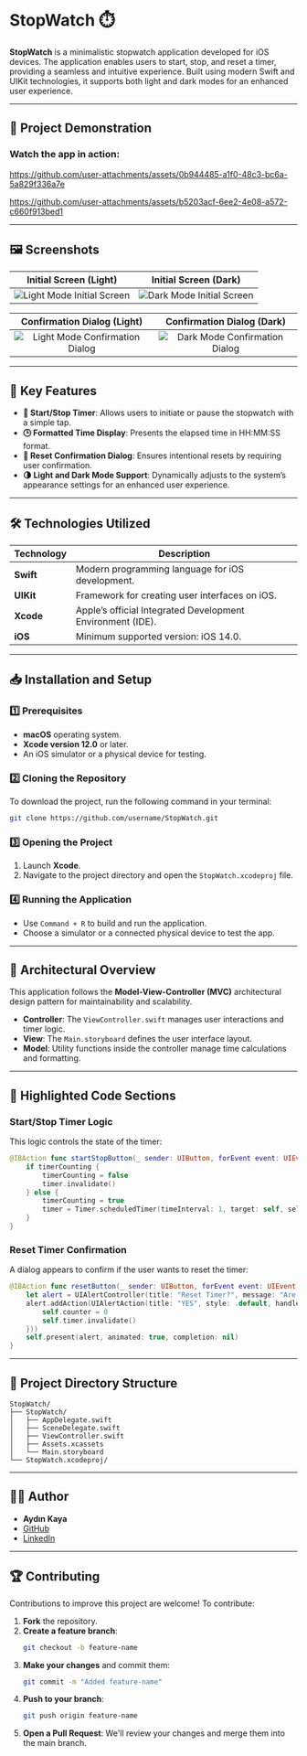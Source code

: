 # StopWatch ⏱️

**StopWatch** is a minimalistic stopwatch application developed for iOS devices. The application enables users to start, stop, and reset a timer, providing a seamless and intuitive experience. Built using modern Swift and UIKit technologies, it supports both light and dark modes for an enhanced user experience.

---

## 🎥 Project Demonstration

### Watch the app in action:


https://github.com/user-attachments/assets/0b944485-a1f0-48c3-bc6a-5a829f336a7e  

https://github.com/user-attachments/assets/b5203acf-6ee2-4e08-a572-c660f913bed1

---

## 🖼️ Screenshots

| Initial Screen (Light) | Initial Screen (Dark) |
|:----------------------:|:---------------------:|
| ![Light Mode Initial Screen](https://github.com/user-attachments/assets/24efc2fa-1802-41f2-ad8b-4ff4d5027526) | ![Dark Mode Initial Screen](https://github.com/user-attachments/assets/a2e46ae7-d3a5-4685-afea-35a9e5d1f9e4) |

| Confirmation Dialog (Light) | Confirmation Dialog (Dark) |
|:---------------------------:|:--------------------------:|
| ![Light Mode Confirmation Dialog](https://github.com/user-attachments/assets/7686cad9-1fc1-4b38-8a23-d3c7ed02213f) | ![Dark Mode Confirmation Dialog](https://github.com/user-attachments/assets/8a69ca0f-3975-476b-b9f7-170f00605227) |

---

## 🚀 Key Features

- **🔄 Start/Stop Timer**: Allows users to initiate or pause the stopwatch with a simple tap.
- **🕒 Formatted Time Display**: Presents the elapsed time in HH:MM:SS format.
- **🔔 Reset Confirmation Dialog**: Ensures intentional resets by requiring user confirmation.
- **🌗 Light and Dark Mode Support**: Dynamically adjusts to the system’s appearance settings for an enhanced user experience.

---

## 🛠️ Technologies Utilized

| Technology  | Description |
|-------------|-------------|
| **Swift**   | Modern programming language for iOS development. |
| **UIKit**   | Framework for creating user interfaces on iOS. |
| **Xcode**   | Apple’s official Integrated Development Environment (IDE). |
| **iOS**     | Minimum supported version: iOS 14.0. |

---

## 📥 Installation and Setup

### 1️⃣ Prerequisites

- **macOS** operating system.
- **Xcode version 12.0** or later.
- An iOS simulator or a physical device for testing.

### 2️⃣ Cloning the Repository

To download the project, run the following command in your terminal:

```bash
git clone https://github.com/username/StopWatch.git
```

### 3️⃣ Opening the Project

1. Launch **Xcode**.
2. Navigate to the project directory and open the `StopWatch.xcodeproj` file.

### 4️⃣ Running the Application

- Use `Command + R` to build and run the application.
- Choose a simulator or a connected physical device to test the app.

---

## 🧩 Architectural Overview

This application follows the **Model-View-Controller (MVC)** architectural design pattern for maintainability and scalability.

- **Controller**: The `ViewController.swift` manages user interactions and timer logic.
- **View**: The `Main.storyboard` defines the user interface layout.
- **Model**: Utility functions inside the controller manage time calculations and formatting.

---

## 📝 Highlighted Code Sections

### Start/Stop Timer Logic

This logic controls the state of the timer:

```swift
@IBAction func startStopButton(_ sender: UIButton, forEvent event: UIEvent) {
    if timerCounting {
        timerCounting = false
        timer.invalidate()
    } else {
        timerCounting = true
        timer = Timer.scheduledTimer(timeInterval: 1, target: self, selector: #selector(timerCounter), userInfo: nil, repeats: true)
    }
}
```

### Reset Timer Confirmation

A dialog appears to confirm if the user wants to reset the timer:

```swift
@IBAction func resetButton(_ sender: UIButton, forEvent event: UIEvent) {
    let alert = UIAlertController(title: "Reset Timer?", message: "Are you sure you would like to reset the timer?", preferredStyle: .alert)
    alert.addAction(UIAlertAction(title: "YES", style: .default, handler: { _ in
        self.counter = 0
        self.timer.invalidate()
    }))
    self.present(alert, animated: true, completion: nil)
}
```

---

## 📂 Project Directory Structure

```
StopWatch/
├── StopWatch/
│   ├── AppDelegate.swift
│   ├── SceneDelegate.swift
│   ├── ViewController.swift
│   ├── Assets.xcassets
│   └── Main.storyboard
└── StopWatch.xcodeproj/
```

---

## 👨‍💻 Author

- **Aydın Kaya**
- [GitHub](https://github.com/aydinnkaya)
- [LinkedIn](https://linkedin.com/in/aydinnkaya)

---

## 🏆 Contributing

Contributions to improve this project are welcome! To contribute:

1. **Fork** the repository.
2. **Create a feature branch**:
   ```bash
   git checkout -b feature-name
   ```
3. **Make your changes** and commit them:
   ```bash
   git commit -m "Added feature-name"
   ```
4. **Push to your branch**:
   ```bash
   git push origin feature-name
   ```
5. **Open a Pull Request**: We'll review your changes and merge them into the main branch.
